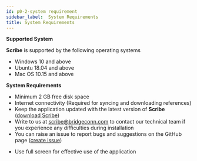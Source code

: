 ```yaml
---
id: p0-2-system requirement
sidebar_label:  System Requirements
title: System Requirements
---
```


**Supported System**

**Scribe** is supported by the following operating systems

- Windows 10 and above
- Ubuntu 18.04 and above
- Mac OS 10.15 and above

**System Requirements**

- Minimum 2 GB free disk space
- Internet connectivity (Required for syncing and downloading references)
- Keep the application updated with the latest version of **Scribe** ([download Scribe](https://github.com/bible-technology/scribe-scripture-editor/releases))
- Write to us at scribe@bridgeconn.com to contact our technical team if you experience any difficulties during installation
- You can raise an issue to report bugs and suggestions on the GitHub page ([create issue](https://github.com/bible-technology/scribe-scripture-editor/issues))
<!-- - To ensure your system supports the target language, download the needed **font** on your device.  -->
- Use full screen for effective use of the application